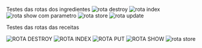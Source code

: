 Testes das rotas dos ingredientes
![rota destroy](https://github.com/user-attachments/assets/984474d4-7146-4553-b80e-0345e9dcd9e8)
![rota index](https://github.com/user-attachments/assets/cfc80034-7b3d-4527-b62c-b463c98092fc)
![rota show com parametro](https://github.com/user-attachments/assets/0ca3d3a0-5522-4142-917d-2691f3d7b8a3)
![rota store](https://github.com/user-attachments/assets/ce632ca4-11b9-4d18-8c38-da5ecf156510)
![rota update](https://github.com/user-attachments/assets/8741ae50-79e3-417f-85c4-dde76502194f)

Testes das rotas das receitas 

![ROTA DESTROY](https://github.com/user-attachments/assets/9c4d3389-7d45-4554-8835-821c3900223a)
![ROTA INDEX](https://github.com/user-attachments/assets/7e22e672-997b-4174-a6ab-02f00b7936ab)
![ROTA PUT](https://github.com/user-attachments/assets/8f8d5e23-4008-4ca3-815e-1ac9350fb98b)
![ROTA SHOW](https://github.com/user-attachments/assets/3d904e62-b552-442b-91b0-abda9f9013fc)
![rota store](https://github.com/user-attachments/assets/e738e0d4-a543-42e8-a520-bb6b49a4cefe)
